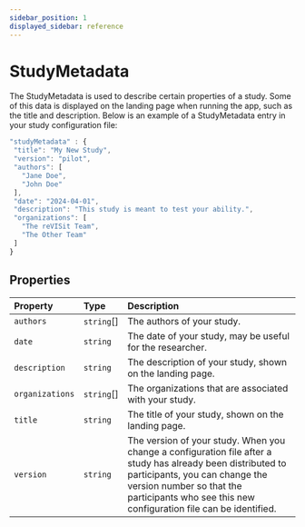 ```yaml
---
sidebar_position: 1
displayed_sidebar: reference
---
```


# StudyMetadata

The StudyMetadata is used to describe certain properties of a study.
Some of this data is displayed on the landing page when running the app, such as the title and description.
Below is an example of a StudyMetadata entry in your study configuration file:

```js
"studyMetadata" : {
 "title": "My New Study",
 "version": "pilot",
 "authors": [
   "Jane Doe",
   "John Doe"
 ],
 "date": "2024-04-01",
 "description": "This study is meant to test your ability.",
 "organizations": [
   "The reVISit Team",
   "The Other Team"
 ]
}
```

## Properties

| Property | Type | Description |
| :------ | :------ | :------ |
| `authors` | `string`[] | The authors of your study. |
| `date` | `string` | The date of your study, may be useful for the researcher. |
| `description` | `string` | The description of your study, shown on the landing page. |
| `organizations` | `string`[] | The organizations that are associated with your study. |
| `title` | `string` | The title of your study, shown on the landing page. |
| `version` | `string` | The version of your study. When you change a configuration file after a study has already been distributed to participants, you can change the version number so that the participants who see this new configuration file can be identified. |
